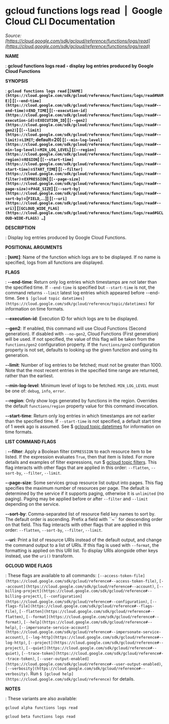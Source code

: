 # gcloud functions logs read  |  Google Cloud CLI Documentation

*Source: [https://cloud.google.com/sdk/gcloud/reference/functions/logs/read](https://cloud.google.com/sdk/gcloud/reference/functions/logs/read)*

**NAME**

: **gcloud functions logs read - display log entries produced by Google Cloud Functions**

**SYNOPSIS**

: **`gcloud functions logs read` [`[NAME](https://cloud.google.com/sdk/gcloud/reference/functions/logs/read#NAME)`] [`[--end-time](https://cloud.google.com/sdk/gcloud/reference/functions/logs/read#--end-time)`=`END_TIME`] [`[--execution-id](https://cloud.google.com/sdk/gcloud/reference/functions/logs/read#--execution-id)`=`EXECUTION_ID`] [`[--gen2](https://cloud.google.com/sdk/gcloud/reference/functions/logs/read#--gen2)`] [`[--limit](https://cloud.google.com/sdk/gcloud/reference/functions/logs/read#--limit)`=`LIMIT`; default=20] [`[--min-log-level](https://cloud.google.com/sdk/gcloud/reference/functions/logs/read#--min-log-level)`=`MIN_LOG_LEVEL`] [`[--region](https://cloud.google.com/sdk/gcloud/reference/functions/logs/read#--region)`=`REGION`] [`[--start-time](https://cloud.google.com/sdk/gcloud/reference/functions/logs/read#--start-time)`=`START_TIME`] [`[--filter](https://cloud.google.com/sdk/gcloud/reference/functions/logs/read#--filter)`=`EXPRESSION`] [`[--page-size](https://cloud.google.com/sdk/gcloud/reference/functions/logs/read#--page-size)`=`PAGE_SIZE`] [`[--sort-by](https://cloud.google.com/sdk/gcloud/reference/functions/logs/read#--sort-by)`=[`FIELD`,…]] [`[--uri](https://cloud.google.com/sdk/gcloud/reference/functions/logs/read#--uri)`] [`[GCLOUD_WIDE_FLAG](https://cloud.google.com/sdk/gcloud/reference/functions/logs/read#GCLOUD-WIDE-FLAGS) …`]**

**DESCRIPTION**

: Display log entries produced by Google Cloud Functions.

**POSITIONAL ARGUMENTS**

: **[`NAME`]**:
Name of the function which logs are to be displayed. If no name is specified,
logs from all functions are displayed.

**FLAGS**

: **--end-time**:
Return only log entries which timestamps are not later than the specified time.
If `--end-time` is specified but `--start-time` is not,
the command returns `--limit` latest log entries which appeared
before --end-time. See `$ [gcloud topic datetimes](https://cloud.google.com/sdk/gcloud/reference/topic/datetimes)`
for information on time formats.

**--execution-id**:
Execution ID for which logs are to be displayed.

**--gen2**:
If enabled, this command will use Cloud Functions (Second generation). If
disabled with `--no-gen2`, Cloud Functions (First generation) will be
used. If not specified, the value of this flag will be taken from the
`functions/gen2` configuration property. If the
`functions/gen2` configuration property is not set, defaults to
looking up the given function and using its generation.

**--limit**:
Number of log entries to be fetched; must not be greater than 1000. Note that
the most recent entries in the specified time range are returned, rather than
the earliest.

**--min-log-level**:
Minimum level of logs to be fetched. `MIN_LOG_LEVEL` must
be one of: `debug`, `info`, `error`.

**--region**:
Only show logs generated by functions in the region. Overrides the default
`functions/region` property value for this command invocation.

**--start-time**:
Return only log entries in which timestamps are not earlier than the specified
time. If `--start-time` is not specified, a default start time of 1
week ago is assumed. See $ [gcloud topic datetimes](https://cloud.google.com/sdk/gcloud/reference/topic/datetimes) for
information on time formats.

**LIST COMMAND FLAGS**

: **--filter**:
Apply a Boolean filter `EXPRESSION` to each resource item
to be listed. If the expression evaluates `True`, then that item is
listed. For more details and examples of filter expressions, run $ [gcloud topic filters](https://cloud.google.com/sdk/gcloud/reference/topic/filters). This flag
interacts with other flags that are applied in this order:
`--flatten`, `--sort-by`, `--filter`,
`--limit`.

**--page-size**:
Some services group resource list output into pages. This flag specifies the
maximum number of resources per page. The default is determined by the service
if it supports paging, otherwise it is `unlimited` (no paging).
Paging may be applied before or after `--filter` and
`--limit` depending on the service.

**--sort-by**:
Comma-separated list of resource field key names to sort by. The default order
is ascending. Prefix a field with ``~´´ for descending order on that
field. This flag interacts with other flags that are applied in this order:
`--flatten`, `--sort-by`, `--filter`,
`--limit`.

**--uri**:
Print a list of resource URIs instead of the default output, and change the
command output to a list of URIs. If this flag is used with
`--format`, the formatting is applied on this URI list. To display
URIs alongside other keys instead, use the `uri()` transform.

**GCLOUD WIDE FLAGS**

: These flags are available to all commands: `[--access-token-file](https://cloud.google.com/sdk/gcloud/reference#--access-token-file)`,
`[--account](https://cloud.google.com/sdk/gcloud/reference#--account)`, `[--billing-project](https://cloud.google.com/sdk/gcloud/reference#--billing-project)`,
`[--configuration](https://cloud.google.com/sdk/gcloud/reference#--configuration)`,
`[--flags-file](https://cloud.google.com/sdk/gcloud/reference#--flags-file)`,
`[--flatten](https://cloud.google.com/sdk/gcloud/reference#--flatten)`, `[--format](https://cloud.google.com/sdk/gcloud/reference#--format)`, `[--help](https://cloud.google.com/sdk/gcloud/reference#--help)`, `[--impersonate-service-account](https://cloud.google.com/sdk/gcloud/reference#--impersonate-service-account)`,
`[--log-http](https://cloud.google.com/sdk/gcloud/reference#--log-http)`,
`[--project](https://cloud.google.com/sdk/gcloud/reference#--project)`, `[--quiet](https://cloud.google.com/sdk/gcloud/reference#--quiet)`, `[--trace-token](https://cloud.google.com/sdk/gcloud/reference#--trace-token)`, `[--user-output-enabled](https://cloud.google.com/sdk/gcloud/reference#--user-output-enabled)`,
`[--verbosity](https://cloud.google.com/sdk/gcloud/reference#--verbosity)`.
Run `$ [gcloud help](https://cloud.google.com/sdk/gcloud/reference)` for details.

**NOTES**

: These variants are also available:

```
gcloud alpha functions logs read
```

```
gcloud beta functions logs read
```